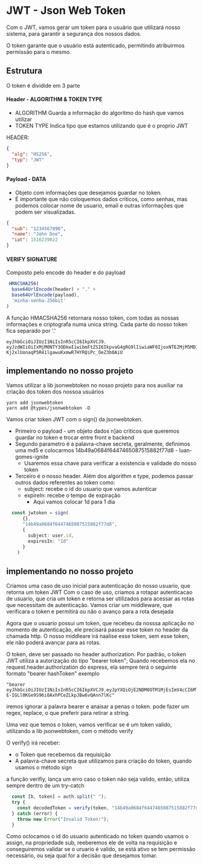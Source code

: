 # JWT - Json Web Token

Com o JWT, vamos gerar um token para o usuário que utilizará nosso sistema, para garantir a segurança dos nossos dados.

O token garante que o usuário está autenticado, permitindo atribuirmos permissão para o mesmo.

## Estrutura
O token é dividide em 3 parte
#### Header - ALGORITHM & TOKEN TYPE
  - ALGORITHM
    Guarda a informação do algoritmo do hash que vamos utilizar
  - TOKEN TYPE
    Indica tipo que estamos utilizando que é o proprio JWT

HEADER:
```json
{
  "alg": "HS256",
  "typ": "JWT"
}
```

#### Payload - DATA
  - Objeto com informações que desejamos guardar no token.
  - É importante que não coloquemos dados criticos, como senhas, mas podemos colocar nome de usuario, email e outras informações que podem ser visualizadas.

```json
{
  "sub": "1234567890",
  "name": "John Doe",
  "iat": 1516239022
}
```

#### VERIFY SIGNATURE
 Composto pelo encode do header e do payload

```js
 HMACSHA256(
  base64UrlEncode(header) + "." +
  base64UrlEncode(payload),
  'minha-senha-256bit'
) 
```
A função HMACSHA256 retornara nosso token, com todas as nossas informações e criptografa numa unica string.
Cada parte do nosso token fica separado por '.'

```
eyJhbGciOiJIUzI1NiIsInR5cCI6IkpXVCJ9.
eyJzdWIiOiIxMjM0NTY3ODkwIiwibmFtZSI6IkpvaG4gRG9lIiwiaWF0IjoxNTE2MjM5MDIyfQ.
Kj2xlUonaqP5R41lgawuKxmwR7HYRQiPc_OeZ3b0AiU
```

## implementando no nosso projeto
   Vamos utilizar a lib jsonwebtoken no nosso projeto para nos auxiliar na criação dos token dos nossoa usuários

```
yarn add jsonwebtoken
yarn add @types/jsonwebtoken -D
```

Vamos criar token JWT com o sign() da jsonwebtoken.
- Primeiro o payload - um objeto dados n]ao criticos que queremos guardar no token e trocar entre front e backend
- Segundo parametro é a palavra-chave secreta, geralmente, definimos uma md5 e colocarmos
14b49a0684f6447465087515882f77d8 - luan-gomes-ignite
  - Usaremos essa chave para verificar a existencia e validade do nosso token
- Terceiro é o nosso header. Além dos algorithm e type, podemos passar  outros dados referentes ao token como:
  - subject: recebe o id do usuario que vamos autenticar
  - expireIn: recebe o tempo de expiração
    - Aqui vamos colocar 1d para 1 dia
```ts
  const jwtoken = sign(
      {},
      "14b49a0684f6447465087515882f77d8",
      {
        subject: user.id,
        expiresIn: "1d"
      }
    )
```


## implementando no nosso projeto
Criamos uma caso de uso inicial para autenticação do nosso usuario, que retorna um token JWT
Com o caso de uso, criamos a rotapar autenticacao de usuario, que cria um token e retorna ser utilizados para acessar as rotas que necessitam de autenticação.
Vamos criar um middleware, que verificara o token e permitirá ou  não o avanço para a rota desejada

Agora que o usuario possui um token, que recebeu da nosssa aplicação no momento de autenticação, ele precisará passar esse token no header da chamada http.
O nosso middleare irá naalise esse token, sem esse token, ele não poderá avançar para as rotas.

O token, deve ser passado no header authorization.
Por padrão, o token JWT utiliza a autorização do tipo "bearer token";
Quando recebemos ela no request.header.authorization do express, ela sempre terá o seguinte formato "bearer hashToken"
exemplo
```
"bearer eyJhbGciOiJIUzI1NiIsInR5cCI6IkpXVCJ9.eyJpYXQiOjE2NDM0OTM1MjEsImV4cCI6MTY0MzU3OTkyMSwic3ViIjoiMWJlNGY0MzktZWQ3NC00MDQxLWI5ZDMtOWIxOTEyYjY5MzdlIn0.B46-E-IGLl0KGe9S96i0AxhPCeZLkpJBw6vQAnn7lKc"

```
iremos ignorar a palavra bearer e anaisar a penas o token.
pode fazer um regex, replace, o que preferir para retirar a string.

Uma vez que temos o token, vamos verificar se é um token valido, utilizando a lib jsonwebtoken, com o método verify

O verify() irá receber:
- o Token que recebemos da requisição
- A palavra-chave secreta que utilizamos para criação do token, quando usamos o método sign

a função verifiy, lança um erro caso o token não seja valido, então, utiliza sempre dentro de um try-catch
````ts
  const [b, token] = auth.split(" ");
  try {
    const decodedToken = verify(token, "14b49a0684f6447465087515882f77d8");
  } catch (error) {
    throw new Error("Invalid Token!");
  }
````

Como oclocamos o id do usuario autenticado no token quando usamos o assign, na propriedade sub, reeberemos ele de volta na requisição e conseguiremos validar se o uruario é valido, se está ativo se tem permissão necessário, ou seja qual for a decisão que desejamos tomar.






